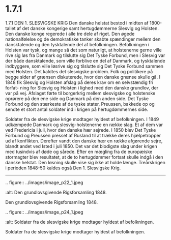 # 1.7.1

1.7.1 
DEN 1. SLESVIGSKE KRIG
Den danske helstat bestod i midten af 1800-tallet af det danske kongerige samt 
hertugdømmerne Slesvig og Holsten. Den danske konge regerede i alle tre dele 
af riget.
Den øgede nationalfølelse og de demokratiske tanker skabte spændinger 
mellem den dansktalende og den tysktalende del af befolkningen. Befolkningen 
i Holsten var tysk, og mange så det som naturligt, at holstenerne gerne ville 
rive sig løs fra Danmark og tilslutte sig Det Tyske Forbund, men i Slesvig var 
der både dansktalende, som ville forblive en del af Danmark, og tysktalende 
indbyggere, som ville løsrive sig og tilslutte sig Det Tyske Forbund sammen med 
Holsten. Det kaldtes det slesvigske problem. Folk og politikere på begge sider af 
grænsen diskuterede, hvor den danske grænse skulle gå. 
I	1848	fik	Slesvig	og	Holsten	afslag	på	deres	krav	om	en	selvstændig	fri	forfat-
ning for Slesvig og Holsten i lighed med den danske grundlov, der var på vej. 
Afslaget førte til borgerkrig mellem slesvigske og holstenske oprørere på den 
ene side og Danmark på den anden side.
Det Tyske Forbund og den stærkeste af de tyske stater, Preussen, bakkede op og 
sendte et stort antal soldater ind i krigen på hertugdømmernes side.
 
 Soldater fra de slesvigske krige modtager hyldest af befolkningen.
I 1849 udkæmpede Danmark og slesvig-holstenerne en række slag. Et af dem 
var ved Fredericia i juli, hvor den danske hær sejrede. I 1850 blev Det Tyske 
Forbund og Preussen presset af Rusland til at trække deres hjælpetropper 
ud	 af	 konflikten.	 Derefter	 vandt	 den	 danske	 hær	 en	 række	 afgørende	 sejre,	
blandt andet ved Isted i juli 1850. Det var det blodigste slag under krigen med 
tusindvis af døde og sårede. Efter en mægling fra de europæiske stormagter 
blev resultatet, at de to hertugdømmer fortsat skulle indgå i den danske helstat. 
Den løsning skulle vise sig ikke at holde længe. Treårskrigen i perioden 1848-50 
kaldes også Den 1. Slesvigske Krig.


---

<!-- Figures extracted from nearby pages -->

.. figure:: ../images/image_p22_1.jpeg

   :alt: Den grundlovsgivende Rigsforsamling 1848.

   Den grundlovsgivende Rigsforsamling 1848.

.. figure:: ../images/image_p24_1.jpeg

   :alt: Soldater fra de slesvigske krige modtager hyldest af befolkningen.

   Soldater fra de slesvigske krige modtager hyldest af befolkningen.

